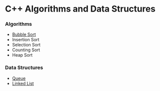 # C++ Algorithms and Data Structures

### Algorithms
- [Bubble Sort](BubbleSort/README.md)
- Insertion Sort
- Selection Sort
- Counting Sort
- Heap Sort
### Data Structures
- [Queue](Queue/README.md)
- [Linked List](LinkedList/README.md)
